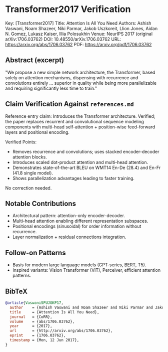 # Transformer2017 Verification

Key: [Transformer2017]
Title: Attention Is All You Need
Authors: Ashish Vaswani, Noam Shazeer, Niki Parmar, Jakob Uszkoreit, Llion Jones, Aidan N. Gomez, Lukasz Kaiser, Illia Polosukhin
Venue: NeurIPS 2017 (original arXiv:1706.03762)
DOI: 10.48550/arXiv.1706.03762
URL: <https://arxiv.org/abs/1706.03762>
PDF: <https://arxiv.org/pdf/1706.03762>

## Abstract (excerpt)

"We propose a new simple network architecture, the Transformer, based solely on attention mechanisms, dispensing with recurrence and convolutions entirely ... superior in quality while being more parallelizable and requiring significantly less time to train."

## Claim Verification Against `references.md`

Reference entry claim: Introduces the Transformer architecture. Verified; the paper replaces recurrent and convolutional sequence modeling components with multi-head self-attention + position-wise feed-forward layers and positional encoding.

Verified Points:

- Removes recurrence and convolutions; uses stacked encoder-decoder attention blocks.
- Introduces scaled dot-product attention and multi-head attention.
- Demonstrates state-of-the-art BLEU on WMT14 En-De (28.4) and En-Fr (41.8 single model).
- Shows parallelization advantages leading to faster training.

No correction needed.

## Notable Contributions

- Architectural pattern: attention-only encoder-decoder.
- Multi-head attention enabling different representation subspaces.
- Positional encodings (sinusoidal) for order information without recurrence.
- Layer normalization + residual connections integration.

## Follow-on Patterns

- Basis for modern large language models (GPT-series, BERT, T5).
- Inspired variants: Vision Transformer (ViT), Perceiver, efficient attention patterns.

## BibTeX

```bibtex
@article{VaswaniSPUJGKP17,
  author    = {Ashish Vaswani and Noam Shazeer and Niki Parmar and Jakob Uszkoreit and Llion Jones and Aidan N. Gomez and Lukasz Kaiser and Illia Polosukhin},
  title     = {Attention Is All You Need},
  journal   = {CoRR},
  volume    = {abs/1706.03762},
  year      = {2017},
  url       = {http://arxiv.org/abs/1706.03762},
  eprint    = {1706.03762},
  timestamp = {Mon, 12 Jun 2017},
}
```
